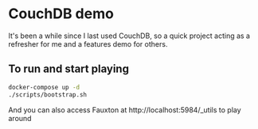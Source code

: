# CouchDB demo

It's been a while since I last used CouchDB, so a quick project acting as a refresher for me and
a features demo for others.

## To run and start playing

```bash
docker-compose up -d
./scripts/bootstrap.sh
```

And you can also access Fauxton at http://localhost:5984/_utils to play around
